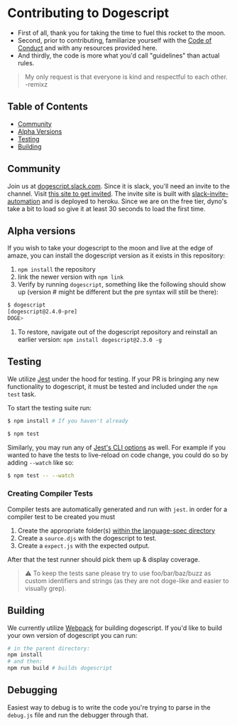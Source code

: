 # Contributing to Dogescript

* First of all, thank you for taking the time to fuel this rocket to the moon.
* Second, prior to contributing, familiarize yourself with the [Code of Conduct](#CODE_OF_CONDUCT.md) and with any resources provided here.
* And thirdly, the code is more what you'd call "guidelines" than actual rules.

> My only request is that everyone is kind and respectful to each other. -remixz

## Table of Contents


* [Community](#community)
* [Alpha Versions](#alpha-versions)
* [Testing](#testing)
* [Building](#building)


## Community

Join us at [dogescript.slack.com](dogescript.slack.com). Since it is slack, you'll need an invite to the channel. Visit [this site to get invited](https://doge-invite.herokuapp.com/). The invite site is built with [slack-invite-automation](https://github.com/outsideris/slack-invite-automation) and is deployed to heroku.
Since we are on the free tier, dyno's take a bit to load so give it at least 30 seconds to load the first time.

## Alpha versions

If you wish to take your dogescript to the moon and live at the edge of amaze, you can install the dogescript version as it exists in this repository:

1. `npm install` the repository
1. link the newer version with `npm link`
1. Verify by running `dogescript`, something like the following should show up (version # might be different but the pre syntax will still be there):
```bash
$ dogescript
[dogescript@2.4.0-pre]
DOGE>
```
1. To restore, navigate out of the dogescript repository and reinstall an earlier version:
`npm install dogescript@2.3.0 -g`


## Testing

We utilize [Jest](https://jestjs.io/) under the hood for testing. If your PR is bringing any new functionality to dogescript, it must be tested and included under the `npm test` task.

To start the testing suite run:

```bash
$ npm install # If you haven't already

$ npm test
```

Similarly, you may run any of [Jest's CLI options](https://jestjs.io/docs/en/cli#reference) as well. For example if you wanted to have the tests to live-reload on code change, you could do so by adding `--watch` like so:

````bash
$ npm test -- --watch
````


### Creating Compiler Tests
Compiler tests are automatically generated and run with `jest`. in order for a compiler test to be created you must

1. Create the appropriate folder(s) [within the language-spec directory](./test/language-spec)
2. Create a `source.djs` with the dogescript to test.
3. Create a `expect.js` with the expected output.

After that the test runner should pick them up & display coverage.

> ⚠️ To keep the tests sane please try to use foo/bar/baz/buzz as custom identifiers and strings (as they are not doge-like and easier to visually grep).


## Building

We currently utilize [Webpack](https://webpack.js.org/) for building dogescript. If you'd like to build your own version of dogescript you can run:

```bash
# in the parent directory:
npm install
# and then:
npm run build # builds dogescript
```

## Debugging

Easiest way to debug is to write the code you're trying to parse in the `debug.js` file and run the debugger through that.